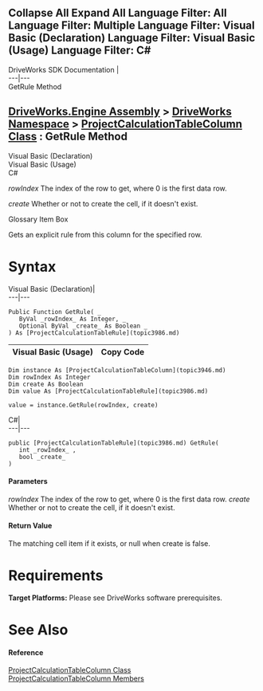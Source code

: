 Collapse All Expand All Language Filter: All  Language Filter: Multiple  Language Filter: Visual Basic (Declaration) Language Filter: Visual Basic (Usage) Language Filter: C#  
---  
DriveWorks SDK Documentation  |   
---|---  
GetRule Method   
  
[DriveWorks.Engine Assembly](topic2156.md) > [DriveWorks Namespace](topic2159.md) > [ProjectCalculationTableColumn Class](topic3946.md) : GetRule Method  
---  
  
Visual Basic (Declaration)    
Visual Basic (Usage)    
C# 

_rowIndex_
    The index of the row to get, where 0 is the first data row.

_create_
    Whether or not to create the cell, if it doesn't exist.

Glossary Item Box

Gets an explicit rule from this column for the specified row. 

# Syntax

Visual Basic (Declaration)|   
---|---  
      
    
    Public Function GetRule( _
       ByVal _rowIndex_ As Integer, _
       Optional ByVal _create_ As Boolean _
    ) As [ProjectCalculationTableRule](topic3986.md)  
  
Visual Basic (Usage)| Copy Code  
---|---  
      
    
    Dim instance As [ProjectCalculationTableColumn](topic3946.md)
    Dim rowIndex As Integer
    Dim create As Boolean
    Dim value As [ProjectCalculationTableRule](topic3986.md)
     
    value = instance.GetRule(rowIndex, create)  
  
C#|   
---|---  
      
    
    public [ProjectCalculationTableRule](topic3986.md) GetRule( 
       int _rowIndex_ ,
       bool _create_
    )  
  
#### Parameters

 _rowIndex_
    The index of the row to get, where 0 is the first data row.
_create_
    Whether or not to create the cell, if it doesn't exist.

#### Return Value

The matching cell item if it exists, or null when create is false.

# Requirements

**Target Platforms:** Please see DriveWorks software prerequisites.

# See Also

#### Reference

[ProjectCalculationTableColumn Class](topic3946.md)   
[ProjectCalculationTableColumn Members](topic3947.md)


